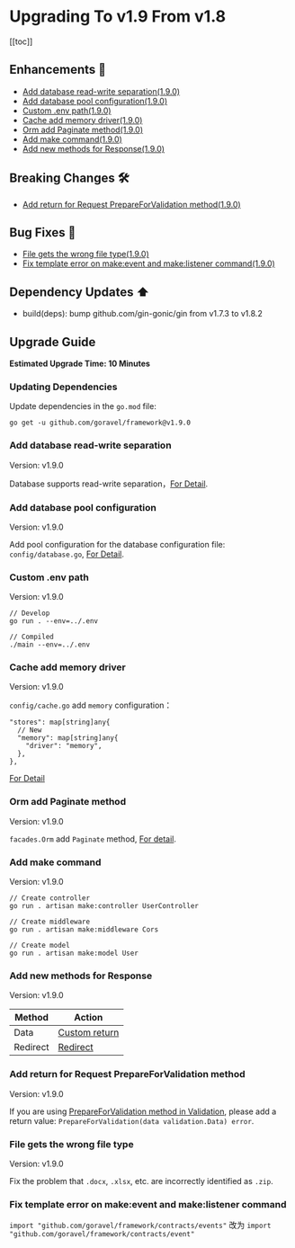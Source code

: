 # Upgrading To v1.9 From v1.8

[[toc]]

## Enhancements 🚀

- [Add database read-write separation(1.9.0)](#Add-database-read-write-separation)
- [Add database pool configuration(1.9.0)](#Add-database-pool-configuration)
- [Custom .env path(1.9.0)](#Custom-.env-path)
- [Cache add memory driver(1.9.0)](#Cache-add-memory-driver)
- [Orm add Paginate method(1.9.0)](#Orm-add-Paginate-method)
- [Add make command(1.9.0)](#Add-make-command)
- [Add new methods for Response(1.9.0)](#Add-new-methods-for-Response)

## Breaking Changes 🛠

- [Add return for Request PrepareForValidation method(1.9.0)](#Add-return-for-Request-PrepareForValidation-method)

## Bug Fixes 🐛

- [File gets the wrong file type(1.9.0)](#File-gets-the-wrong-file-type)
- [Fix template error on make:event and make:listener command(1.9.0)](#Fix-template-error-on-make:event-command)

## Dependency Updates ⬆️

- build(deps): bump github.com/gin-gonic/gin from v1.7.3 to v1.8.2

## Upgrade Guide

**Estimated Upgrade Time: 10 Minutes**

### Updating Dependencies

Update dependencies in the `go.mod` file:

```
go get -u github.com/goravel/framework@v1.9.0
```

### Add database read-write separation

Version: v1.9.0

Database supports read-write separation，[For Detail](../ORM/getting-started.md#read--write-connections).

### Add database pool configuration

Version: v1.9.0

Add pool configuration for the database configuration file: `config/database.go`, [For Detail](https://github.com/goravel/goravel/blob/v1.9.x/config/database.go).

### Custom .env path

Version: v1.9.0

```
// Develop
go run . --env=../.env

// Compiled
./main --env=../.env
```

### Cache add memory driver

Version: v1.9.0

`config/cache.go` add `memory` configuration：

```
"stores": map[string]any{
  // New
  "memory": map[string]any{
    "driver": "memory",
  },
},
```

[For Detail](https://github.com/goravel/goravel/blob/v1.9.x/config/cache.go)

### Orm add Paginate method

Version: v1.9.0

`facades.Orm` add `Paginate` method, [For detail](../ORM/getting-started.md#Paginate).

### Add make command

Version: v1.9.0

```
// Create controller
go run . artisan make:controller UserController

// Create middleware
go run . artisan make:middleware Cors

// Create model
go run . artisan make:model User
```

### Add new methods for Response

Version: v1.9.0

| Method       | Action           |
| -----------  | -------------- |
| Data         | [Custom return](../the-basics/response.md#custom-return)     |
| Redirect     | [Redirect](../the-basics/response.md#redirect) |

### Add return for Request PrepareForValidation method

Version: v1.9.0

If you are using [PrepareForValidation method in Validation](../the-basics/validation.md#format-data-before-validation), please add a return value: `PrepareForValidation(data validation.Data) error`.

### File gets the wrong file type

Version: v1.9.0

Fix the problem that `.docx`, `.xlsx`, etc. are incorrectly identified as `.zip`.

### Fix template error on make:event and make:listener command

`import "github.com/goravel/framework/contracts/events"` 改为 `import "github.com/goravel/framework/contracts/event"`
